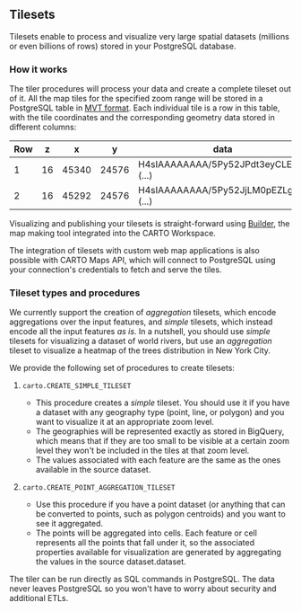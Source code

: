 ## Tilesets

Tilesets enable to process and visualize very large spatial datasets (millions or even billions of rows) stored in your PostgreSQL database.

### How it works

The tiler procedures will process your data and create a complete tileset out of it. All the map tiles for the specified zoom range will be stored in a PostgreSQL table in [MVT format](https://docs.mapbox.com/vector-tiles/specification/). Each individual tile is a row in this table, with the tile coordinates and the corresponding geometry data stored in different columns:

| Row | z | x | y | data |
|-----|---|---|---|-----------------|
| 1   | 16 | 45340 | 24576 | H4sIAAAAAAAA/5Py52JPdt3eyCLEwM (...) |
| 2   | 16 | 45292 | 24576 | H4sIAAAAAAAA/5Py52JjLM0pEZLgWL (...) |

Visualizing and publishing your tilesets is straight-forward using [Builder](/carto-user-manual/maps/add-source/#add-source-from-a-connection), the map making tool integrated into the CARTO Workspace.

The integration of tilesets with custom web map applications is also possible with CARTO Maps API, which will connect to PostgreSQL using your connection's credentials to fetch and serve the tiles.


### Tileset types and procedures

We currently support the creation of *aggregation* tilesets, which encode aggregations over the input features, and *simple* tilesets, which instead encode all the input features _as is_. In a nutshell, you should use _simple_ tilesets for visualizing a dataset of world rivers, but use an _aggregation_ tileset to visualize a heatmap of the trees distribution in New York City. 

We provide the following set of procedures to create tilesets:

1. `carto.CREATE_SIMPLE_TILESET`
    * This procedure creates a _simple_ tileset. You should use it if you have a dataset with any geography type (point, line, or polygon) and you want to visualize it at an appropriate zoom level.
    * The geographies will be represented exactly as stored in BigQuery, which means that if they are too small to be visible at a certain zoom level they won't be included in the tiles at that zoom level.
    * The values associated with each feature are the same as the ones available in the source dataset.

3. `carto.CREATE_POINT_AGGREGATION_TILESET`
    * Use this procedure if you have a point dataset (or anything that can be converted to points, such as polygon centroids) and you want to see it aggregated.
    * The points will be aggregated into cells. Each feature or cell represents all the points that fall under it, so the associated properties available for visualization are generated by aggregating the values in the source dataset.dataset.

The tiler can be run directly as SQL commands in PostgreSQL. The data never leaves PostgreSQL so you won't have to worry about security and additional ETLs.

